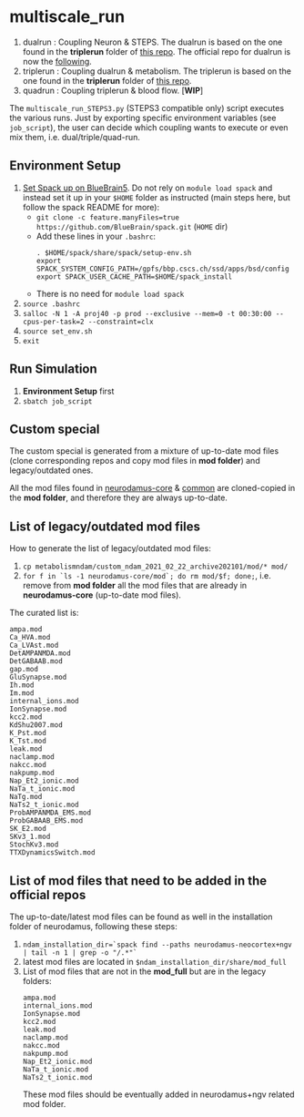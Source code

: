 # multiscale_run

1. dualrun : Coupling Neuron & STEPS. The dualrun is based on the one found in the **triplerun** folder of [this repo](https://bbpgitlab.epfl.ch/molsys/metabolismndam). The official repo for dualrun is now the [following](https://bbpgitlab.epfl.ch/molsys/dualrun).
1. triplerun : Coupling dualrun & metabolism. The triplerun is based on the one found in the **triplerun** folder of [this repo](https://bbpgitlab.epfl.ch/molsys/metabolismndam).
1. quadrun : Coupling triplerun & blood flow. [**WIP**]

The `multiscale_run_STEPS3.py` (STEPS3 compatible only) script executes the various runs. Just by exporting specific environment variables (see `job_script`), the user can decide which coupling wants to execute or even mix them, i.e. dual/triple/quad-run.

## Environment Setup

1. [Set Spack up on BlueBrain5](https://github.com/BlueBrain/spack/blob/develop/bluebrain/documentation/setup_bb5.md). Do not rely on `module load spack` and instead set it up in your `$HOME` folder as instructed (main steps here, but follow the spack README for more):
    * `git clone -c feature.manyFiles=true https://github.com/BlueBrain/spack.git` (`HOME` dir)
    * Add these lines in your `.bashrc`:
        ```
        . $HOME/spack/share/spack/setup-env.sh
        export SPACK_SYSTEM_CONFIG_PATH=/gpfs/bbp.cscs.ch/ssd/apps/bsd/config
        export SPACK_USER_CACHE_PATH=$HOME/spack_install
        ```
    * There is no need for `module load spack`
1. `source .bashrc`
1. `salloc -N 1 -A proj40 -p prod --exclusive --mem=0 -t 00:30:00 --cpus-per-task=2 --constraint=clx`
1. `source set_env.sh`
1. `exit`

## Run Simulation

1. **Environment Setup** first
1. `sbatch job_script`

## Custom special

The custom special is generated from a mixture of up-to-date mod files (clone corresponding repos and copy mod files in **mod folder**) and legacy/outdated ones.

All the mod files found in [neurodamus-core](https://bbpgitlab.epfl.ch/hpc/sim/neurodamus-core/-/tree/main/mod) & [common](https://bbpgitlab.epfl.ch/hpc/sim/models/common/-/tree/main/mod/ngv) are cloned-copied in the **mod folder**, and therefore they are always up-to-date.

## List of legacy/outdated mod files

How to generate the list of legacy/outdated mod files:

1. `cp metabolismndam/custom_ndam_2021_02_22_archive202101/mod/* mod/`
1. ```for f in `ls -1 neurodamus-core/mod`; do rm mod/$f; done;```, i.e. remove from **mod folder** all the mod files that are already in **neurodamus-core** (up-to-date mod files).

The curated list is:
```
ampa.mod
Ca_HVA.mod
Ca_LVAst.mod
DetAMPANMDA.mod
DetGABAAB.mod
gap.mod
GluSynapse.mod
Ih.mod
Im.mod
internal_ions.mod
IonSynapse.mod
kcc2.mod
KdShu2007.mod
K_Pst.mod
K_Tst.mod
leak.mod
naclamp.mod
nakcc.mod
nakpump.mod
Nap_Et2_ionic.mod
NaTa_t_ionic.mod
NaTg.mod
NaTs2_t_ionic.mod
ProbAMPANMDA_EMS.mod
ProbGABAAB_EMS.mod
SK_E2.mod
SKv3_1.mod
StochKv3.mod
TTXDynamicsSwitch.mod
```

## List of mod files that need to be added in the official repos

The up-to-date/latest mod files can be found as well in the installation folder of neurodamus, following these steps:

1. ``` ndam_installation_dir=`spack find --paths neurodamus-neocortex+ngv | tail -n 1 | grep -o "/.*"` ```
1. latest mod files are located in `$ndam_installation_dir/share/mod_full`
1. List of mod files that are not in the **mod_full** but are in the legacy folders:
    ```
    ampa.mod
    internal_ions.mod
    IonSynapse.mod
    kcc2.mod
    leak.mod
    naclamp.mod
    nakcc.mod
    nakpump.mod
    Nap_Et2_ionic.mod
    NaTa_t_ionic.mod
    NaTs2_t_ionic.mod
    ```
    These mod files should be eventually added in neurodamus+ngv related mod folder.
